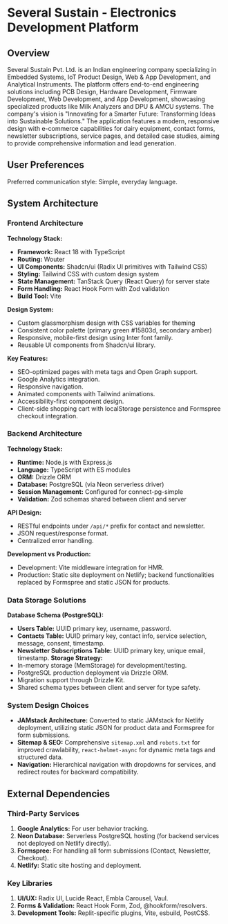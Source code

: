 # Several Sustain - Electronics Development Platform

## Overview
Several Sustain Pvt. Ltd. is an Indian engineering company specializing in Embedded Systems, IoT Product Design, Web & App Development, and Analytical Instruments. The platform offers end-to-end engineering solutions including PCB Design, Hardware Development, Firmware Development, Web Development, and App Development, showcasing specialized products like Milk Analyzers and DPU & AMCU systems. The company's vision is "Innovating for a Smarter Future: Transforming Ideas into Sustainable Solutions." The application features a modern, responsive design with e-commerce capabilities for dairy equipment, contact forms, newsletter subscriptions, service pages, and detailed case studies, aiming to provide comprehensive information and lead generation.

## User Preferences
Preferred communication style: Simple, everyday language.

## System Architecture

### Frontend Architecture
**Technology Stack:**
- **Framework:** React 18 with TypeScript
- **Routing:** Wouter
- **UI Components:** Shadcn/ui (Radix UI primitives with Tailwind CSS)
- **Styling:** Tailwind CSS with custom design system
- **State Management:** TanStack Query (React Query) for server state
- **Form Handling:** React Hook Form with Zod validation
- **Build Tool:** Vite

**Design System:**
- Custom glassmorphism design with CSS variables for theming
- Consistent color palette (primary green #15803d, secondary amber)
- Responsive, mobile-first design using Inter font family.
- Reusable UI components from Shadcn/ui library.

**Key Features:**
- SEO-optimized pages with meta tags and Open Graph support.
- Google Analytics integration.
- Responsive navigation.
- Animated components with Tailwind animations.
- Accessibility-first component design.
- Client-side shopping cart with localStorage persistence and Formspree checkout integration.

### Backend Architecture
**Technology Stack:**
- **Runtime:** Node.js with Express.js
- **Language:** TypeScript with ES modules
- **ORM:** Drizzle ORM
- **Database:** PostgreSQL (via Neon serverless driver)
- **Session Management:** Configured for connect-pg-simple
- **Validation:** Zod schemas shared between client and server

**API Design:**
- RESTful endpoints under `/api/*` prefix for contact and newsletter.
- JSON request/response format.
- Centralized error handling.

**Development vs Production:**
- Development: Vite middleware integration for HMR.
- Production: Static site deployment on Netlify; backend functionalities replaced by Formspree and static JSON for products.

### Data Storage Solutions
**Database Schema (PostgreSQL):**
- **Users Table:** UUID primary key, username, password.
- **Contacts Table:** UUID primary key, contact info, service selection, message, consent, timestamp.
- **Newsletter Subscriptions Table:** UUID primary key, unique email, timestamp.
**Storage Strategy:**
- In-memory storage (MemStorage) for development/testing.
- PostgreSQL production deployment via Drizzle ORM.
- Migration support through Drizzle Kit.
- Shared schema types between client and server for type safety.

### System Design Choices
- **JAMstack Architecture:** Converted to static JAMstack for Netlify deployment, utilizing static JSON for product data and Formspree for form submissions.
- **Sitemap & SEO:** Comprehensive `sitemap.xml` and `robots.txt` for improved crawlability, `react-helmet-async` for dynamic meta tags and structured data.
- **Navigation:** Hierarchical navigation with dropdowns for services, and redirect routes for backward compatibility.

## External Dependencies

### Third-Party Services
1.  **Google Analytics:** For user behavior tracking.
2.  **Neon Database:** Serverless PostgreSQL hosting (for backend services not deployed on Netlify directly).
3.  **Formspree:** For handling all form submissions (Contact, Newsletter, Checkout).
4.  **Netlify:** Static site hosting and deployment.

### Key Libraries
1.  **UI/UX:** Radix UI, Lucide React, Embla Carousel, Vaul.
2.  **Forms & Validation:** React Hook Form, Zod, @hookform/resolvers.
3.  **Development Tools:** Replit-specific plugins, Vite, esbuild, PostCSS.
